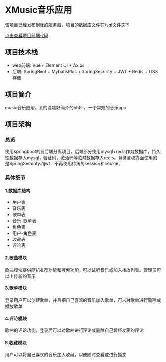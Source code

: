 # XMusic音乐应用

该项目已经发布到[我的服务器](http://106.14.209.11/#/)，项目的数据库文件在/sql文件夹下

[点击查看项目前端代码](https://github.com/forestlinji/music-frontend)





## 项目技术栈

- web前端: Vue + Element UI + Axios
- 后端: SpringBoot + MybatisPlus + SpringSecurity + JWT + Redis + OSS存储

## 项目简介

music音乐应用。真的没啥好简介的hhhh，一个常规的音乐app

## 项目架构

### 总览

使用springboot的前后端分离项目，后端部分使用mysql+redis作为数据库，持久性数据存入mysql，验证码，激活码等临时数据存入redis。登录鉴权方面使用的是SpringSecurity和jwt，不再使用传统的session和cookie。

### 具体细节

#### 1.数据库结构

- 用户表
- 音乐表
- 歌单表
- 音乐-歌单表
- 角色表
- 用户-角色表
- 收藏表
- 评论表

#### 2.歌曲模块

歌曲模块提供随机推荐功能和搜索功能，可以试听音乐或加入播放列表。管理员可以上传新的音乐

#### 3.歌单模块

登录用户可以创建歌单，并且把自己喜欢的音乐加入歌单，可以对歌单进行删除或播放歌单

#### 4.评论模块

歌曲的评论功能。登录后可以对歌曲进行评论或删除自己曾经发表的评论

#### 5.收藏模块

用户可以将自己喜欢的音乐加入收藏，以便随时查看或进行播放